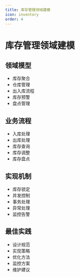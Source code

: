 ```yaml
---
title: 库存管理领域建模
icon: inventory
order: 4
---
```


# 库存管理领域建模

## 领域模型
- 库存聚合
- 仓库管理
- 出入库流程
- 库存预警
- 盘点管理

## 业务流程
- 入库处理
- 出库处理
- 库存查询
- 库存调整
- 库存盘点

## 实现机制
- 库存锁定
- 并发控制
- 事务处理
- 异常处理
- 监控告警

## 最佳实践
- 设计规范
- 实现策略
- 优化方法
- 监控方案
- 维护建议
